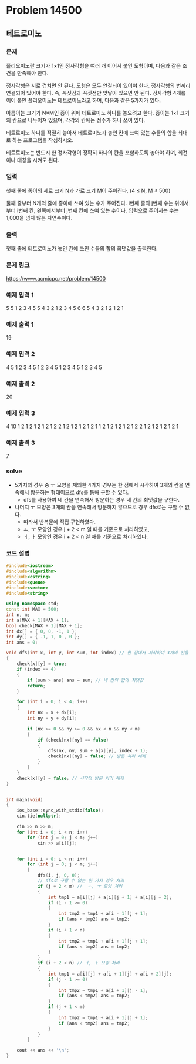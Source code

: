 # Problem 14500

## 테트로미노

### 문제
폴리오미노란 크기가 1×1인 정사각형을 여러 개 이어서 붙인 도형이며, 다음과 같은 조건을 만족해야 한다.

정사각형은 서로 겹치면 안 된다.
도형은 모두 연결되어 있어야 한다.
정사각형의 변끼리 연결되어 있어야 한다. 즉, 꼭짓점과 꼭짓점만 맞닿아 있으면 안 된다.
정사각형 4개를 이어 붙인 폴리오미노는 테트로미노라고 하며, 다음과 같은 5가지가 있다.



아름이는 크기가 N×M인 종이 위에 테트로미노 하나를 놓으려고 한다. 종이는 1×1 크기의 칸으로 나누어져 있으며, 각각의 칸에는 정수가 하나 쓰여 있다.

테트로미노 하나를 적절히 놓아서 테트로미노가 놓인 칸에 쓰여 있는 수들의 합을 최대로 하는 프로그램을 작성하시오.

테트로미노는 반드시 한 정사각형이 정확히 하나의 칸을 포함하도록 놓아야 하며, 회전이나 대칭을 시켜도 된다.
### 입력
첫째 줄에 종이의 세로 크기 N과 가로 크기 M이 주어진다. (4 ≤ N, M ≤ 500)

둘째 줄부터 N개의 줄에 종이에 쓰여 있는 수가 주어진다. i번째 줄의 j번째 수는 위에서부터 i번째 칸, 왼쪽에서부터 j번째 칸에 쓰여 있는 수이다. 입력으로 주어지는 수는 1,000을 넘지 않는 자연수이다.

### 출력
첫째 줄에 테트로미노가 놓인 칸에 쓰인 수들의 합의 최댓값을 출력한다.

### 문제 링크
<https://www.acmicpc.net/problem/14500>

### 예제 입력 1
5 5
1 2 3 4 5
5 4 3 2 1
2 3 4 5 6
6 5 4 3 2
1 2 1 2 1

### 예제 출력 1
19

### 예제 입력 2
4 5
1 2 3 4 5
1 2 3 4 5
1 2 3 4 5
1 2 3 4 5

### 예제 출력 2
20

### 예제 입력 3
4 10
1 2 1 2 1 2 1 2 1 2
2 1 2 1 2 1 2 1 2 1
1 2 1 2 1 2 1 2 1 2
2 1 2 1 2 1 2 1 2 1

### 예제 출력 3
7


### solve
- 5가지의 경우 중 ㅜ 모양을 제외한 4가지 경우는 한 점에서 시작하여 3개의 칸을 연속해서 방문하는 형태이므로 dfs를 통해 구할 수 있다.
  - dfs를 사용하여 네 칸을 연속해서 방문하는 경우 네 칸의 최댓값을 구한다.
- 나머지 ㅜ 모양은 3개의 칸을 연속해서 방문하지 않으므로 경우 dfs로는 구할 수 없다.
  - 따라서 반복문에 직접 구현하였다.
  - ㅗ, ㅜ 모양인 경우 j + 2 < m 일 때를 기준으로 처리하였고,
  - ㅓ, ㅏ 모양인 경우 i + 2 < n 일 때를 기준으로 처리하였다.


### 코드 설명
```C++
#include<iostream>
#include<algorithm>
#include<cstring>
#include<queue>
#include<vector>
#include<string>

using namespace std;
const int MAX = 500;
int n, m;
int a[MAX + 1][MAX + 1];
bool check[MAX + 1][MAX + 1];
int dx[] = { 0, 0, -1, 1 };
int dy[] = { -1, 1, 0 , 0 };
int ans = 0;

void dfs(int x, int y, int sum, int index) // 한 점에서 시작하여 3개의 칸을 연속해서 확인하는 경우 모두 확인
{
	check[x][y] = true;
	if (index == 4)
	{
		if (sum > ans) ans = sum; // 네 칸의 합의 최댓값
		return;
	}

	for (int i = 0; i < 4; i++)
	{
		int nx = x + dx[i];
		int ny = y + dy[i];

		if (nx >= 0 && ny >= 0 && nx < n && ny < m)
		{
			if (check[nx][ny] == false)
			{
				dfs(nx, ny, sum + a[x][y], index + 1);
				check[nx][ny] = false; // 방문 처리 해제
			}
		}
	}
	check[x][y] = false; // 시작점 방문 처리 해제
}


int main(void)
{
	ios_base::sync_with_stdio(false);
	cin.tie(nullptr);

	cin >> n >> m;
	for (int i = 0; i < n; i++)
		for (int j = 0; j < m; j++)
			cin >> a[i][j];


	for (int i = 0; i < n; i++)
		for (int j = 0; j < m; j++)
		{
			dfs(i, j, 0, 0);
			// dfs로 구할 수 없는 한 가지 경우 처리
			if (j + 2 < m) //  ㅗ, ㅜ 모양 처리
			{
				int tmp1 = a[i][j] + a[i][j + 1] + a[i][j + 2];
				if (i - 1 >= 0)
				{
					int tmp2 = tmp1 + a[i - 1][j + 1];
					if (ans < tmp2) ans = tmp2;
				}
				if (i + 1 < n)
				{
					int tmp2 = tmp1 + a[i + 1][j + 1];
					if (ans < tmp2) ans = tmp2;
				}
			}
			if (i + 2 < n) // ㅓ, ㅏ 모양 처리
			{
				int tmp1 = a[i][j] + a[i + 1][j] + a[i + 2][j];
				if (j - 1 >= 0)
				{
					int tmp2 = tmp1 + a[i + 1][j - 1];
					if (ans < tmp2) ans = tmp2;
				}
				if (j + 1 < m)
				{
					int tmp2 = tmp1 + a[i + 1][j + 1];
					if (ans < tmp2) ans = tmp2;
				}
			}
		}

	cout << ans << '\n';
}

```
